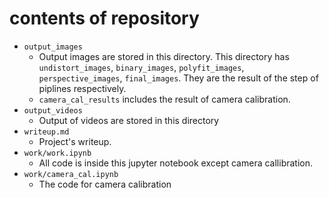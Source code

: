 # contents of repository

- `output_images`
  - Output images are stored in this directory. This directory has `undistort_images`, `binary_images`, `polyfit_images`, `perspective_images`, `final_images`. They are the result of the step of piplines respectively. 
  - `camera_cal_results` includes the result of camera calibration.
- `output_videos` 
  - Output of videos are stored in this directory
- `writeup.md`
  - Project's writeup.
- `work/work.ipynb`
  - All code is inside this jupyter notebook except camera callibration.
- `work/camera_cal.ipynb`
  - The code for camera calibration
